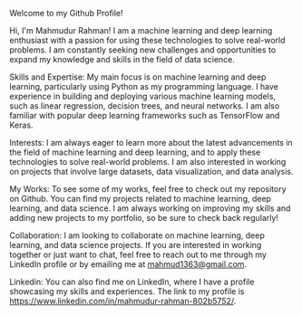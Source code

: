 Welcome to my Github Profile!

Hi, I'm Mahmudur Rahman! I am a machine learning and deep learning enthusiast with a passion for using these technologies to solve real-world problems. I am constantly seeking new challenges and opportunities to expand my knowledge and skills in the field of data science.

Skills and Expertise:
My main focus is on machine learning and deep learning, particularly using Python as my programming language. I have experience in building and deploying various machine learning models, such as linear regression, decision trees, and neural networks. I am also familiar with popular deep learning frameworks such as TensorFlow and Keras.

Interests:
I am always eager to learn more about the latest advancements in the field of machine learning and deep learning, and to apply these technologies to solve real-world problems. I am also interested in working on projects that involve large datasets, data visualization, and data analysis.

My Works:
To see some of my works, feel free to check out my repository on Github. You can find my projects related to machine learning, deep learning, and data science. I am always working on improving my skills and adding new projects to my portfolio, so be sure to check back regularly!

Collaboration:
I am looking to collaborate on machine learning, deep learning, and data science projects. If you are interested in working together or just want to chat, feel free to reach out to me through my LinkedIn profile or by emailing me at mahmud1363@gmail.com.

Linkedin:
You can also find me on LinkedIn, where I have a profile showcasing my skills and experiences. The link to my profile is https://www.linkedin.com/in/mahmudur-rahman-802b5752/.
